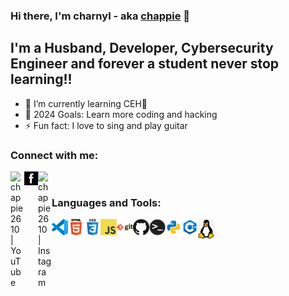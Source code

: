 ### Hi there, I'm charnyl - aka [chappie][website] 👋

## I'm a Husband, Developer, Cybersecurity Engineer and forever a student never stop learning!!

- 🌱 I’m currently learning CEH🤣
- 🥅 2024 Goals: Learn more coding and hacking
- ⚡ Fun fact: I love to sing and play guitar 

### Connect with me:

[<img align="left" alt="chappie2610 | YouTube" width="22px" src="https://cdn.jsdelivr.net/npm/simple-icons@v3/icons/youtube.svg" />][youtube]
[<img align="left" alt="chappie2610 | Facebook" width="22px" src="https://github.com/chappie2610/chappie2610/blob/master/images.png" />][Facebook]
[<img align="left" alt="chappie2610 | Instagram" width="22px" src="https://cdn.jsdelivr.net/npm/simple-icons@v3/icons/instagram.svg" />][instagram]

<br />

### Languages and Tools:

[<img align="left" alt="Visual Studio Code" width="26px" src="https://raw.githubusercontent.com/github/explore/80688e429a7d4ef2fca1e82350fe8e3517d3494d/topics/visual-studio-code/visual-studio-code.png" />][webdevplaylist]
[<img align="left" alt="HTML5" width="26px" src="https://raw.githubusercontent.com/github/explore/80688e429a7d4ef2fca1e82350fe8e3517d3494d/topics/html/html.png" />][webdevplaylist]
[<img align="left" alt="CSS3" width="26px" src="https://raw.githubusercontent.com/github/explore/80688e429a7d4ef2fca1e82350fe8e3517d3494d/topics/css/css.png" />][cssplaylist]
[<img align="left" alt="JavaScript" width="26px" src="https://raw.githubusercontent.com/github/explore/80688e429a7d4ef2fca1e82350fe8e3517d3494d/topics/javascript/javascript.png" />][jsplaylist]
[<img align="left" alt="Git" width="26px" src="https://raw.githubusercontent.com/github/explore/80688e429a7d4ef2fca1e82350fe8e3517d3494d/topics/git/git.png" />][webdevplaylist]
[<img align="left" alt="GitHub" width="26px" src="https://raw.githubusercontent.com/github/explore/78df643247d429f6cc873026c0622819ad797942/topics/github/github.png" />][webdevplaylist]
[<img align="left" alt="Terminal" width="26px" src="https://raw.githubusercontent.com/github/explore/80688e429a7d4ef2fca1e82350fe8e3517d3494d/topics/terminal/terminal.png" />][webdevplaylist]
<img align="left" alt="Python" width="26px" src="https://github.com/chappie2610/chappie2610/blob/master/python--v1.png" />
<img align="left" alt="C++" width="26px" src="https://github.com/chappie2610/chappie2610/blob/master/c-plus-plus-logo.png" />
<img align="left" alt="Linux" width="26px" src="https://github.com/chappie2610/chappie2610/blob/master/74-741419_big-image-linux-icon-png.png" />

<br />
<br />



[website]: https://www.charnyladaro.lovestoblog.com
[facebook]: https://www.facebook.com/charnyladaro/
[youtube]: https://www.youtube.com/channel/UClGFD_FhNPPYRgl36zn4_rA
[instagram]: https://instagram.com/chappie2610
[webdevplaylist]: https://www.youtube.com/playlist?list=PLkwxH9e_vrAJ0WbEsFA9W3I1W-g_BTsbt
[jsplaylist]: https://www.youtube.com/playlist?list=PLkwxH9e_vrALRJKu7wfXby3MKeflhTu6B
[cssplaylist]: https://www.youtube.com/playlist?list=PLkwxH9e_vrALSdvZuEh6gqQdmDoDIoqz4
[reactplaylist]: https://www.youtube.com/playlist?list=PLkwxH9e_vrAK4TdffpxKY3QGyHCpxFcQ0
